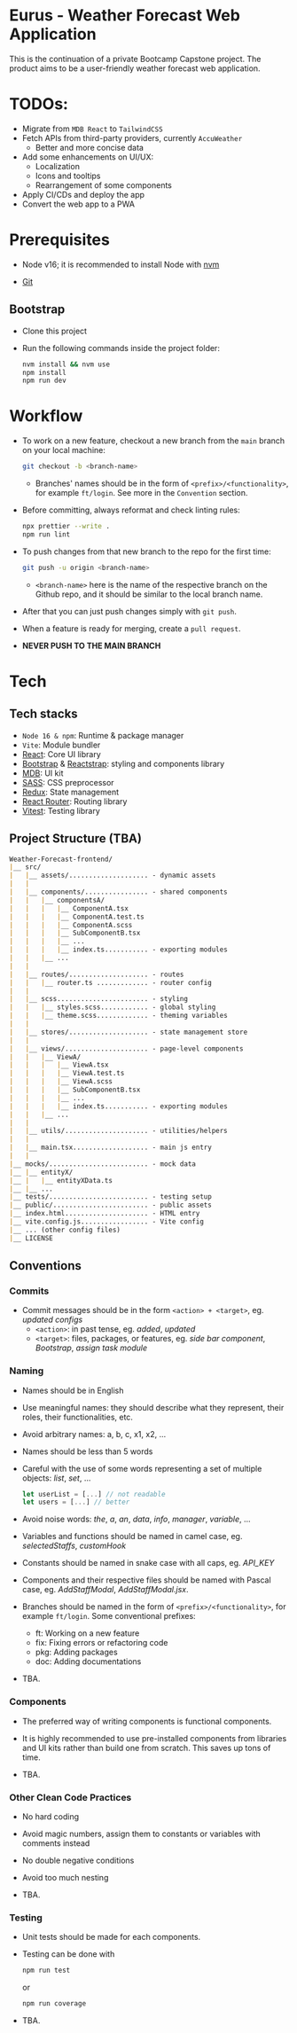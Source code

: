 # Eurus - Weather Forecast Web Application

This is the continuation of a private Bootcamp Capstone project. The product aims to be a user-friendly weather forecast web application.

# TODOs:

- Migrate from `MDB React` to `TailwindCSS`
- Fetch APIs from third-party providers, currently `AccuWeather`
	- Better and more concise data
- Add some enhancements on UI/UX:
	- Localization
	- Icons and tooltips
	- Rearrangement of some components
- Apply CI/CDs and deploy the app
- Convert the web app to a PWA

# Prerequisites

- Node v16; it is recommended to install Node with [nvm](https://www.freecodecamp.org/news/node-version-manager-nvm-install-guide/)

- [Git](https://git-scm.com/book/en/v2/Getting-Started-Installing-Git)

## Bootstrap

- Clone this project

- Run the following commands inside the project folder:
  ```bash
  nvm install && nvm use
  npm install
  npm run dev
  ```

# Workflow

- To work on a new feature, checkout a new branch from the `main` branch on your local machine:

  ```bash
  git checkout -b <branch-name>
  ```

  - Branches' names should be in the form of `<prefix>/<functionality>`, for example `ft/login`. See more in the `Convention` section.

- Before committing, always reformat and check linting rules:
  
  ```bash
  npx prettier --write .
  npm run lint

  ```

- To push changes from that new branch to the repo for the first time:

  ```bash
  git push -u origin <branch-name>
  ```

  - `<branch-name>` here is the name of the respective branch on the Github repo, and it should be similar to the local branch name.

- After that you can just push changes simply with `git push`.

- When a feature is ready for merging, create a `pull request`.

- **NEVER PUSH TO THE MAIN BRANCH**

# Tech

## Tech stacks

- `Node 16 & npm`: Runtime & package manager
- `Vite`: Module bundler
- [React](https://reactjs.org/docs/getting-started.html): Core UI library
- [Bootstrap](https://getbootstrap.com/docs/5.0/getting-started/introduction/) & [Reactstrap](https://reactstrap.github.io/?path=/story/home-installation--page): styling and components library
- [MDB](https://mdbootstrap.com/docs/react/): UI kit
- [SASS](https://sass-lang.com/documentation/): CSS preprocessor
- [Redux](https://redux.js.org/introduction/getting-started): State management
- [React Router](https://reactrouter.com/en/main/start/tutorial): Routing library
- [Vitest](https://vitest.dev/guide/): Testing library

## Project Structure (TBA)

```markdown
Weather-Forecast-frontend/
|__ src/
|   |__ assets/.................... - dynamic assets
|   |   
|   |__ components/................ - shared components
|   |   |__ componentsA/
|   |   |   |__ ComponentA.tsx
|   |   |   |__ ComponentA.test.ts
|   |   |   |__ ComponentA.scss
|   |   |   |__ SubComponentB.tsx
|   |   |   |__ ...
|   |   |   |__ index.ts........... - exporting modules
|   |   |__ ...
|   |   
|   |__ routes/.................... - routes
|   |   |__ router.ts ............. - router config
|   |   
|   |__ scss....................... - styling
|   |   |__ styles.scss............ - global styling
|   |   |__ theme.scss............. - theming variables
|   |   
|   |__ stores/.................... - state management store
|   |   
|   |__ views/..................... - page-level components
|   |   |__ ViewA/
|   |   |   |__ ViewA.tsx
|   |   |   |__ ViewA.test.ts
|   |   |   |__ ViewA.scss
|   |   |   |__ SubComponentB.tsx
|   |   |   |__ ...
|   |   |   |__ index.ts........... - exporting modules
|   |   |__ ...
|   |   
|   |__ utils/..................... - utilities/helpers
|   |   
|   |__ main.tsx................... - main js entry
|   |   
|__ mocks/......................... - mock data
|__ |__ entityX/
|__ |   |__ entityXData.ts
|__ |__ ...
|__ tests/......................... - testing setup
|__ public/........................ - public assets
|__ index.html..................... - HTML entry
|__ vite.config.js................. - Vite config
|__ ... (other config files)
|__ LICENSE
```

## Conventions

### Commits

- Commit messages should be in the form `<action> + <target>`, eg. _updated configs_
  - `<action>`: in past tense, eg. _added_, _updated_
  - `<target>`: files, packages, or features, eg. _side bar component_, _Bootstrap_, _assign task module_

### Naming

- Names should be in English

- Use meaningful names: they should describe what they represent, their roles, their functionalities, etc.

- Avoid arbitrary names: a, b, c, x1, x2, ...

- Names should be less than 5 words

- Careful with the use of some words representing a set of multiple objects: *list*, *set*, ...
	```javascript
	let userList = [...] // not readable
	let users = [...] // better
	```

- Avoid noise words: *the*, *a*, *an*, *data*, *info*, *manager*, *variable*, ...

- Variables and functions should be named in camel case, eg. _selectedStaffs_, _customHook_

- Constants should be named in snake case with all caps, eg. _API_KEY_

- Components and their respective files should be named with Pascal case, eg. _AddStaffModal_, _AddStaffModal.jsx_.

- Branches should be named in the form of `<prefix>/<functionality>`, for example `ft/login`. Some conventional prefixes:
    
    - ft: Working on a new feature
    - fix: Fixing errors or refactoring code
    - pkg: Adding packages
    - doc: Adding documentations

- TBA.

### Components

- The preferred way of writing components is functional components.

- It is highly recommended to use pre-installed components from libraries and UI kits rather than build one from scratch. This saves up tons of time.

- TBA.

### Other Clean Code Practices

- No hard coding

- Avoid magic numbers, assign them to constants or variables with comments instead

- No double negative conditions

- Avoid too much nesting

- TBA.

### Testing

- Unit tests should be made for each components.

- Testing can be done with
	```bash
	npm run test
	```
	or
	```bash
	npm run coverage
	```

- TBA.
